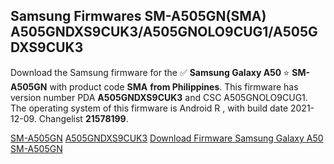 <h2>Samsung Firmwares SM-A505GN(SMA) A505GNDXS9CUK3/A505GNOLO9CUG1/A505GDXS9CUK3</h2>
Download the Samsung firmware for the ✅ <strong>Samsung Galaxy A50 </strong> ⭐ <strong>SM-A505GN</strong> with product code <strong>SMA</strong> <strong> from Philippines</strong>. This firmware has version number PDA <strong>A505GNDXS9CUK3</strong> and CSC A505GNOLO9CUG1. The operating system of this firmware is Android R , with build date 2021-12-09. Changelist <strong>21578199</strong>.


[SM-A505GN](https://samfirm.shop/samsung/model/SM-A505GN)
[A505GNDXS9CUK3](https://samfirm.shop/samsung/pda/A505GNDXS9CUK3)
[Download Firmware Samsung Galaxy A50 SM-A505GN](https://samfirm.shop/samsung/firmware/481623)
